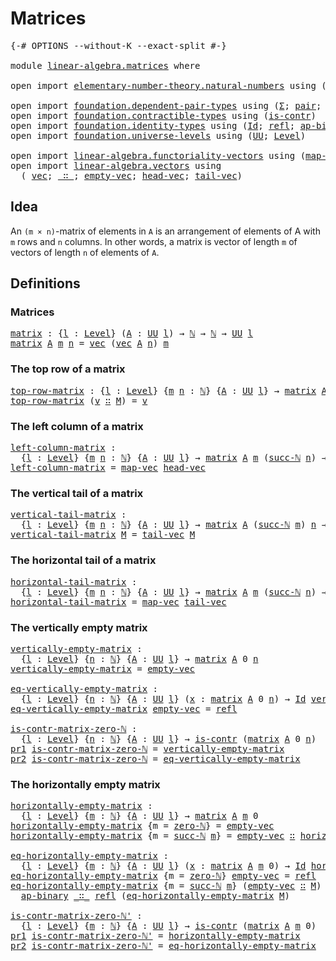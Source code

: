 # Matrices

<pre class="Agda"><a id="21" class="Symbol">{-#</a> <a id="25" class="Keyword">OPTIONS</a> <a id="33" class="Pragma">--without-K</a> <a id="45" class="Pragma">--exact-split</a> <a id="59" class="Symbol">#-}</a>

<a id="64" class="Keyword">module</a> <a id="71" href="linear-algebra.matrices.html" class="Module">linear-algebra.matrices</a> <a id="95" class="Keyword">where</a>

<a id="102" class="Keyword">open</a> <a id="107" class="Keyword">import</a> <a id="114" href="elementary-number-theory.natural-numbers.html" class="Module">elementary-number-theory.natural-numbers</a> <a id="155" class="Keyword">using</a> <a id="161" class="Symbol">(</a><a id="162" href="elementary-number-theory.natural-numbers.html#1444" class="Datatype">ℕ</a><a id="163" class="Symbol">;</a> <a id="165" href="elementary-number-theory.natural-numbers.html#1465" class="InductiveConstructor">zero-ℕ</a><a id="171" class="Symbol">;</a> <a id="173" href="elementary-number-theory.natural-numbers.html#1478" class="InductiveConstructor">succ-ℕ</a><a id="179" class="Symbol">)</a>

<a id="182" class="Keyword">open</a> <a id="187" class="Keyword">import</a> <a id="194" href="foundation.dependent-pair-types.html" class="Module">foundation.dependent-pair-types</a> <a id="226" class="Keyword">using</a> <a id="232" class="Symbol">(</a><a id="233" href="foundation-core.dependent-pair-types.html#502" class="Record">Σ</a><a id="234" class="Symbol">;</a> <a id="236" href="foundation-core.dependent-pair-types.html#575" class="InductiveConstructor">pair</a><a id="240" class="Symbol">;</a> <a id="242" href="foundation-core.dependent-pair-types.html#592" class="Field">pr1</a><a id="245" class="Symbol">;</a> <a id="247" href="foundation-core.dependent-pair-types.html#604" class="Field">pr2</a><a id="250" class="Symbol">)</a>
<a id="252" class="Keyword">open</a> <a id="257" class="Keyword">import</a> <a id="264" href="foundation.contractible-types.html" class="Module">foundation.contractible-types</a> <a id="294" class="Keyword">using</a> <a id="300" class="Symbol">(</a><a id="301" href="foundation-core.contractible-types.html#992" class="Function">is-contr</a><a id="309" class="Symbol">)</a>
<a id="311" class="Keyword">open</a> <a id="316" class="Keyword">import</a> <a id="323" href="foundation.identity-types.html" class="Module">foundation.identity-types</a> <a id="349" class="Keyword">using</a> <a id="355" class="Symbol">(</a><a id="356" href="foundation-core.identity-types.html#1754" class="Datatype">Id</a><a id="358" class="Symbol">;</a> <a id="360" href="foundation-core.identity-types.html#1807" class="InductiveConstructor">refl</a><a id="364" class="Symbol">;</a> <a id="366" href="foundation-core.identity-types.html#7516" class="Function">ap-binary</a><a id="375" class="Symbol">)</a>
<a id="377" class="Keyword">open</a> <a id="382" class="Keyword">import</a> <a id="389" href="foundation.universe-levels.html" class="Module">foundation.universe-levels</a> <a id="416" class="Keyword">using</a> <a id="422" class="Symbol">(</a><a id="423" href="foundation-core.universe-levels.html#222" class="Primitive">UU</a><a id="425" class="Symbol">;</a> <a id="427" href="Agda.Primitive.html#597" class="Postulate">Level</a><a id="432" class="Symbol">)</a>

<a id="435" class="Keyword">open</a> <a id="440" class="Keyword">import</a> <a id="447" href="linear-algebra.functoriality-vectors.html" class="Module">linear-algebra.functoriality-vectors</a> <a id="484" class="Keyword">using</a> <a id="490" class="Symbol">(</a><a id="491" href="linear-algebra.functoriality-vectors.html#572" class="Function">map-vec</a><a id="498" class="Symbol">)</a>
<a id="500" class="Keyword">open</a> <a id="505" class="Keyword">import</a> <a id="512" href="linear-algebra.vectors.html" class="Module">linear-algebra.vectors</a> <a id="535" class="Keyword">using</a>
  <a id="543" class="Symbol">(</a> <a id="545" href="linear-algebra.vectors.html#472" class="Datatype">vec</a><a id="548" class="Symbol">;</a> <a id="550" href="linear-algebra.vectors.html#545" class="InductiveConstructor Operator">_∷_</a><a id="553" class="Symbol">;</a> <a id="555" href="linear-algebra.vectors.html#518" class="InductiveConstructor">empty-vec</a><a id="564" class="Symbol">;</a> <a id="566" href="linear-algebra.vectors.html#591" class="Function">head-vec</a><a id="574" class="Symbol">;</a> <a id="576" href="linear-algebra.vectors.html#678" class="Function">tail-vec</a><a id="584" class="Symbol">)</a>
</pre>
## Idea

An `(m × n)`-matrix of elements in `A` is an arrangement of elements of A with `m` rows and `n` columns. In other words, a matrix is vector of length `m` of vectors of length `n` of elements of `A`.

##  Definitions

### Matrices

<pre class="Agda"><a id="matrix"></a><a id="839" href="linear-algebra.matrices.html#839" class="Function">matrix</a> <a id="846" class="Symbol">:</a> <a id="848" class="Symbol">{</a><a id="849" href="linear-algebra.matrices.html#849" class="Bound">l</a> <a id="851" class="Symbol">:</a> <a id="853" href="Agda.Primitive.html#597" class="Postulate">Level</a><a id="858" class="Symbol">}</a> <a id="860" class="Symbol">(</a><a id="861" href="linear-algebra.matrices.html#861" class="Bound">A</a> <a id="863" class="Symbol">:</a> <a id="865" href="foundation-core.universe-levels.html#222" class="Primitive">UU</a> <a id="868" href="linear-algebra.matrices.html#849" class="Bound">l</a><a id="869" class="Symbol">)</a> <a id="871" class="Symbol">→</a> <a id="873" href="elementary-number-theory.natural-numbers.html#1444" class="Datatype">ℕ</a> <a id="875" class="Symbol">→</a> <a id="877" href="elementary-number-theory.natural-numbers.html#1444" class="Datatype">ℕ</a> <a id="879" class="Symbol">→</a> <a id="881" href="foundation-core.universe-levels.html#222" class="Primitive">UU</a> <a id="884" href="linear-algebra.matrices.html#849" class="Bound">l</a>
<a id="886" href="linear-algebra.matrices.html#839" class="Function">matrix</a> <a id="893" href="linear-algebra.matrices.html#893" class="Bound">A</a> <a id="895" href="linear-algebra.matrices.html#895" class="Bound">m</a> <a id="897" href="linear-algebra.matrices.html#897" class="Bound">n</a> <a id="899" class="Symbol">=</a> <a id="901" href="linear-algebra.vectors.html#472" class="Datatype">vec</a> <a id="905" class="Symbol">(</a><a id="906" href="linear-algebra.vectors.html#472" class="Datatype">vec</a> <a id="910" href="linear-algebra.matrices.html#893" class="Bound">A</a> <a id="912" href="linear-algebra.matrices.html#897" class="Bound">n</a><a id="913" class="Symbol">)</a> <a id="915" href="linear-algebra.matrices.html#895" class="Bound">m</a>
</pre>
### The top row of a matrix

<pre class="Agda"><a id="top-row-matrix"></a><a id="959" href="linear-algebra.matrices.html#959" class="Function">top-row-matrix</a> <a id="974" class="Symbol">:</a> <a id="976" class="Symbol">{</a><a id="977" href="linear-algebra.matrices.html#977" class="Bound">l</a> <a id="979" class="Symbol">:</a> <a id="981" href="Agda.Primitive.html#597" class="Postulate">Level</a><a id="986" class="Symbol">}</a> <a id="988" class="Symbol">{</a><a id="989" href="linear-algebra.matrices.html#989" class="Bound">m</a> <a id="991" href="linear-algebra.matrices.html#991" class="Bound">n</a> <a id="993" class="Symbol">:</a> <a id="995" href="elementary-number-theory.natural-numbers.html#1444" class="Datatype">ℕ</a><a id="996" class="Symbol">}</a> <a id="998" class="Symbol">{</a><a id="999" href="linear-algebra.matrices.html#999" class="Bound">A</a> <a id="1001" class="Symbol">:</a> <a id="1003" href="foundation-core.universe-levels.html#222" class="Primitive">UU</a> <a id="1006" href="linear-algebra.matrices.html#977" class="Bound">l</a><a id="1007" class="Symbol">}</a> <a id="1009" class="Symbol">→</a> <a id="1011" href="linear-algebra.matrices.html#839" class="Function">matrix</a> <a id="1018" href="linear-algebra.matrices.html#999" class="Bound">A</a> <a id="1020" class="Symbol">(</a><a id="1021" href="elementary-number-theory.natural-numbers.html#1478" class="InductiveConstructor">succ-ℕ</a> <a id="1028" href="linear-algebra.matrices.html#989" class="Bound">m</a><a id="1029" class="Symbol">)</a> <a id="1031" href="linear-algebra.matrices.html#991" class="Bound">n</a> <a id="1033" class="Symbol">→</a> <a id="1035" href="linear-algebra.vectors.html#472" class="Datatype">vec</a> <a id="1039" href="linear-algebra.matrices.html#999" class="Bound">A</a> <a id="1041" href="linear-algebra.matrices.html#991" class="Bound">n</a>
<a id="1043" href="linear-algebra.matrices.html#959" class="Function">top-row-matrix</a> <a id="1058" class="Symbol">(</a><a id="1059" href="linear-algebra.matrices.html#1059" class="Bound">v</a> <a id="1061" href="linear-algebra.vectors.html#545" class="InductiveConstructor Operator">∷</a> <a id="1063" href="linear-algebra.matrices.html#1063" class="Bound">M</a><a id="1064" class="Symbol">)</a> <a id="1066" class="Symbol">=</a> <a id="1068" href="linear-algebra.matrices.html#1059" class="Bound">v</a>
</pre>
### The left column of a matrix

<pre class="Agda"><a id="left-column-matrix"></a><a id="1116" href="linear-algebra.matrices.html#1116" class="Function">left-column-matrix</a> <a id="1135" class="Symbol">:</a>
  <a id="1139" class="Symbol">{</a><a id="1140" href="linear-algebra.matrices.html#1140" class="Bound">l</a> <a id="1142" class="Symbol">:</a> <a id="1144" href="Agda.Primitive.html#597" class="Postulate">Level</a><a id="1149" class="Symbol">}</a> <a id="1151" class="Symbol">{</a><a id="1152" href="linear-algebra.matrices.html#1152" class="Bound">m</a> <a id="1154" href="linear-algebra.matrices.html#1154" class="Bound">n</a> <a id="1156" class="Symbol">:</a> <a id="1158" href="elementary-number-theory.natural-numbers.html#1444" class="Datatype">ℕ</a><a id="1159" class="Symbol">}</a> <a id="1161" class="Symbol">{</a><a id="1162" href="linear-algebra.matrices.html#1162" class="Bound">A</a> <a id="1164" class="Symbol">:</a> <a id="1166" href="foundation-core.universe-levels.html#222" class="Primitive">UU</a> <a id="1169" href="linear-algebra.matrices.html#1140" class="Bound">l</a><a id="1170" class="Symbol">}</a> <a id="1172" class="Symbol">→</a> <a id="1174" href="linear-algebra.matrices.html#839" class="Function">matrix</a> <a id="1181" href="linear-algebra.matrices.html#1162" class="Bound">A</a> <a id="1183" href="linear-algebra.matrices.html#1152" class="Bound">m</a> <a id="1185" class="Symbol">(</a><a id="1186" href="elementary-number-theory.natural-numbers.html#1478" class="InductiveConstructor">succ-ℕ</a> <a id="1193" href="linear-algebra.matrices.html#1154" class="Bound">n</a><a id="1194" class="Symbol">)</a> <a id="1196" class="Symbol">→</a> <a id="1198" href="linear-algebra.vectors.html#472" class="Datatype">vec</a> <a id="1202" href="linear-algebra.matrices.html#1162" class="Bound">A</a> <a id="1204" href="linear-algebra.matrices.html#1152" class="Bound">m</a>
<a id="1206" href="linear-algebra.matrices.html#1116" class="Function">left-column-matrix</a> <a id="1225" class="Symbol">=</a> <a id="1227" href="linear-algebra.functoriality-vectors.html#572" class="Function">map-vec</a> <a id="1235" href="linear-algebra.vectors.html#591" class="Function">head-vec</a>
</pre>
### The vertical tail of a matrix

<pre class="Agda"><a id="vertical-tail-matrix"></a><a id="1292" href="linear-algebra.matrices.html#1292" class="Function">vertical-tail-matrix</a> <a id="1313" class="Symbol">:</a>
  <a id="1317" class="Symbol">{</a><a id="1318" href="linear-algebra.matrices.html#1318" class="Bound">l</a> <a id="1320" class="Symbol">:</a> <a id="1322" href="Agda.Primitive.html#597" class="Postulate">Level</a><a id="1327" class="Symbol">}</a> <a id="1329" class="Symbol">{</a><a id="1330" href="linear-algebra.matrices.html#1330" class="Bound">m</a> <a id="1332" href="linear-algebra.matrices.html#1332" class="Bound">n</a> <a id="1334" class="Symbol">:</a> <a id="1336" href="elementary-number-theory.natural-numbers.html#1444" class="Datatype">ℕ</a><a id="1337" class="Symbol">}</a> <a id="1339" class="Symbol">{</a><a id="1340" href="linear-algebra.matrices.html#1340" class="Bound">A</a> <a id="1342" class="Symbol">:</a> <a id="1344" href="foundation-core.universe-levels.html#222" class="Primitive">UU</a> <a id="1347" href="linear-algebra.matrices.html#1318" class="Bound">l</a><a id="1348" class="Symbol">}</a> <a id="1350" class="Symbol">→</a> <a id="1352" href="linear-algebra.matrices.html#839" class="Function">matrix</a> <a id="1359" href="linear-algebra.matrices.html#1340" class="Bound">A</a> <a id="1361" class="Symbol">(</a><a id="1362" href="elementary-number-theory.natural-numbers.html#1478" class="InductiveConstructor">succ-ℕ</a> <a id="1369" href="linear-algebra.matrices.html#1330" class="Bound">m</a><a id="1370" class="Symbol">)</a> <a id="1372" href="linear-algebra.matrices.html#1332" class="Bound">n</a> <a id="1374" class="Symbol">→</a> <a id="1376" href="linear-algebra.matrices.html#839" class="Function">matrix</a> <a id="1383" href="linear-algebra.matrices.html#1340" class="Bound">A</a> <a id="1385" href="linear-algebra.matrices.html#1330" class="Bound">m</a> <a id="1387" href="linear-algebra.matrices.html#1332" class="Bound">n</a>
<a id="1389" href="linear-algebra.matrices.html#1292" class="Function">vertical-tail-matrix</a> <a id="1410" href="linear-algebra.matrices.html#1410" class="Bound">M</a> <a id="1412" class="Symbol">=</a> <a id="1414" href="linear-algebra.vectors.html#678" class="Function">tail-vec</a> <a id="1423" href="linear-algebra.matrices.html#1410" class="Bound">M</a>
</pre>
### The horizontal tail of a matrix

<pre class="Agda"><a id="horizontal-tail-matrix"></a><a id="1475" href="linear-algebra.matrices.html#1475" class="Function">horizontal-tail-matrix</a> <a id="1498" class="Symbol">:</a>
  <a id="1502" class="Symbol">{</a><a id="1503" href="linear-algebra.matrices.html#1503" class="Bound">l</a> <a id="1505" class="Symbol">:</a> <a id="1507" href="Agda.Primitive.html#597" class="Postulate">Level</a><a id="1512" class="Symbol">}</a> <a id="1514" class="Symbol">{</a><a id="1515" href="linear-algebra.matrices.html#1515" class="Bound">m</a> <a id="1517" href="linear-algebra.matrices.html#1517" class="Bound">n</a> <a id="1519" class="Symbol">:</a> <a id="1521" href="elementary-number-theory.natural-numbers.html#1444" class="Datatype">ℕ</a><a id="1522" class="Symbol">}</a> <a id="1524" class="Symbol">{</a><a id="1525" href="linear-algebra.matrices.html#1525" class="Bound">A</a> <a id="1527" class="Symbol">:</a> <a id="1529" href="foundation-core.universe-levels.html#222" class="Primitive">UU</a> <a id="1532" href="linear-algebra.matrices.html#1503" class="Bound">l</a><a id="1533" class="Symbol">}</a> <a id="1535" class="Symbol">→</a> <a id="1537" href="linear-algebra.matrices.html#839" class="Function">matrix</a> <a id="1544" href="linear-algebra.matrices.html#1525" class="Bound">A</a> <a id="1546" href="linear-algebra.matrices.html#1515" class="Bound">m</a> <a id="1548" class="Symbol">(</a><a id="1549" href="elementary-number-theory.natural-numbers.html#1478" class="InductiveConstructor">succ-ℕ</a> <a id="1556" href="linear-algebra.matrices.html#1517" class="Bound">n</a><a id="1557" class="Symbol">)</a> <a id="1559" class="Symbol">→</a> <a id="1561" href="linear-algebra.matrices.html#839" class="Function">matrix</a> <a id="1568" href="linear-algebra.matrices.html#1525" class="Bound">A</a> <a id="1570" href="linear-algebra.matrices.html#1515" class="Bound">m</a> <a id="1572" href="linear-algebra.matrices.html#1517" class="Bound">n</a>
<a id="1574" href="linear-algebra.matrices.html#1475" class="Function">horizontal-tail-matrix</a> <a id="1597" class="Symbol">=</a> <a id="1599" href="linear-algebra.functoriality-vectors.html#572" class="Function">map-vec</a> <a id="1607" href="linear-algebra.vectors.html#678" class="Function">tail-vec</a>
</pre>
### The vertically empty matrix

<pre class="Agda"><a id="vertically-empty-matrix"></a><a id="1662" href="linear-algebra.matrices.html#1662" class="Function">vertically-empty-matrix</a> <a id="1686" class="Symbol">:</a>
  <a id="1690" class="Symbol">{</a><a id="1691" href="linear-algebra.matrices.html#1691" class="Bound">l</a> <a id="1693" class="Symbol">:</a> <a id="1695" href="Agda.Primitive.html#597" class="Postulate">Level</a><a id="1700" class="Symbol">}</a> <a id="1702" class="Symbol">{</a><a id="1703" href="linear-algebra.matrices.html#1703" class="Bound">n</a> <a id="1705" class="Symbol">:</a> <a id="1707" href="elementary-number-theory.natural-numbers.html#1444" class="Datatype">ℕ</a><a id="1708" class="Symbol">}</a> <a id="1710" class="Symbol">{</a><a id="1711" href="linear-algebra.matrices.html#1711" class="Bound">A</a> <a id="1713" class="Symbol">:</a> <a id="1715" href="foundation-core.universe-levels.html#222" class="Primitive">UU</a> <a id="1718" href="linear-algebra.matrices.html#1691" class="Bound">l</a><a id="1719" class="Symbol">}</a> <a id="1721" class="Symbol">→</a> <a id="1723" href="linear-algebra.matrices.html#839" class="Function">matrix</a> <a id="1730" href="linear-algebra.matrices.html#1711" class="Bound">A</a> <a id="1732" class="Number">0</a> <a id="1734" href="linear-algebra.matrices.html#1703" class="Bound">n</a>
<a id="1736" href="linear-algebra.matrices.html#1662" class="Function">vertically-empty-matrix</a> <a id="1760" class="Symbol">=</a> <a id="1762" href="linear-algebra.vectors.html#518" class="InductiveConstructor">empty-vec</a>

<a id="eq-vertically-empty-matrix"></a><a id="1773" href="linear-algebra.matrices.html#1773" class="Function">eq-vertically-empty-matrix</a> <a id="1800" class="Symbol">:</a>
  <a id="1804" class="Symbol">{</a><a id="1805" href="linear-algebra.matrices.html#1805" class="Bound">l</a> <a id="1807" class="Symbol">:</a> <a id="1809" href="Agda.Primitive.html#597" class="Postulate">Level</a><a id="1814" class="Symbol">}</a> <a id="1816" class="Symbol">{</a><a id="1817" href="linear-algebra.matrices.html#1817" class="Bound">n</a> <a id="1819" class="Symbol">:</a> <a id="1821" href="elementary-number-theory.natural-numbers.html#1444" class="Datatype">ℕ</a><a id="1822" class="Symbol">}</a> <a id="1824" class="Symbol">{</a><a id="1825" href="linear-algebra.matrices.html#1825" class="Bound">A</a> <a id="1827" class="Symbol">:</a> <a id="1829" href="foundation-core.universe-levels.html#222" class="Primitive">UU</a> <a id="1832" href="linear-algebra.matrices.html#1805" class="Bound">l</a><a id="1833" class="Symbol">}</a> <a id="1835" class="Symbol">(</a><a id="1836" href="linear-algebra.matrices.html#1836" class="Bound">x</a> <a id="1838" class="Symbol">:</a> <a id="1840" href="linear-algebra.matrices.html#839" class="Function">matrix</a> <a id="1847" href="linear-algebra.matrices.html#1825" class="Bound">A</a> <a id="1849" class="Number">0</a> <a id="1851" href="linear-algebra.matrices.html#1817" class="Bound">n</a><a id="1852" class="Symbol">)</a> <a id="1854" class="Symbol">→</a> <a id="1856" href="foundation-core.identity-types.html#1754" class="Datatype">Id</a> <a id="1859" href="linear-algebra.matrices.html#1662" class="Function">vertically-empty-matrix</a> <a id="1883" href="linear-algebra.matrices.html#1836" class="Bound">x</a>
<a id="1885" href="linear-algebra.matrices.html#1773" class="Function">eq-vertically-empty-matrix</a> <a id="1912" href="linear-algebra.vectors.html#518" class="InductiveConstructor">empty-vec</a> <a id="1922" class="Symbol">=</a> <a id="1924" href="foundation-core.identity-types.html#1807" class="InductiveConstructor">refl</a>

<a id="is-contr-matrix-zero-ℕ"></a><a id="1930" href="linear-algebra.matrices.html#1930" class="Function">is-contr-matrix-zero-ℕ</a> <a id="1953" class="Symbol">:</a>
  <a id="1957" class="Symbol">{</a><a id="1958" href="linear-algebra.matrices.html#1958" class="Bound">l</a> <a id="1960" class="Symbol">:</a> <a id="1962" href="Agda.Primitive.html#597" class="Postulate">Level</a><a id="1967" class="Symbol">}</a> <a id="1969" class="Symbol">{</a><a id="1970" href="linear-algebra.matrices.html#1970" class="Bound">n</a> <a id="1972" class="Symbol">:</a> <a id="1974" href="elementary-number-theory.natural-numbers.html#1444" class="Datatype">ℕ</a><a id="1975" class="Symbol">}</a> <a id="1977" class="Symbol">{</a><a id="1978" href="linear-algebra.matrices.html#1978" class="Bound">A</a> <a id="1980" class="Symbol">:</a> <a id="1982" href="foundation-core.universe-levels.html#222" class="Primitive">UU</a> <a id="1985" href="linear-algebra.matrices.html#1958" class="Bound">l</a><a id="1986" class="Symbol">}</a> <a id="1988" class="Symbol">→</a> <a id="1990" href="foundation-core.contractible-types.html#992" class="Function">is-contr</a> <a id="1999" class="Symbol">(</a><a id="2000" href="linear-algebra.matrices.html#839" class="Function">matrix</a> <a id="2007" href="linear-algebra.matrices.html#1978" class="Bound">A</a> <a id="2009" class="Number">0</a> <a id="2011" href="linear-algebra.matrices.html#1970" class="Bound">n</a><a id="2012" class="Symbol">)</a>
<a id="2014" href="foundation-core.dependent-pair-types.html#592" class="Field">pr1</a> <a id="2018" href="linear-algebra.matrices.html#1930" class="Function">is-contr-matrix-zero-ℕ</a> <a id="2041" class="Symbol">=</a> <a id="2043" href="linear-algebra.matrices.html#1662" class="Function">vertically-empty-matrix</a>
<a id="2067" href="foundation-core.dependent-pair-types.html#604" class="Field">pr2</a> <a id="2071" href="linear-algebra.matrices.html#1930" class="Function">is-contr-matrix-zero-ℕ</a> <a id="2094" class="Symbol">=</a> <a id="2096" href="linear-algebra.matrices.html#1773" class="Function">eq-vertically-empty-matrix</a>
</pre>
### The horizontally empty matrix

<pre class="Agda"><a id="horizontally-empty-matrix"></a><a id="2171" href="linear-algebra.matrices.html#2171" class="Function">horizontally-empty-matrix</a> <a id="2197" class="Symbol">:</a>
  <a id="2201" class="Symbol">{</a><a id="2202" href="linear-algebra.matrices.html#2202" class="Bound">l</a> <a id="2204" class="Symbol">:</a> <a id="2206" href="Agda.Primitive.html#597" class="Postulate">Level</a><a id="2211" class="Symbol">}</a> <a id="2213" class="Symbol">{</a><a id="2214" href="linear-algebra.matrices.html#2214" class="Bound">m</a> <a id="2216" class="Symbol">:</a> <a id="2218" href="elementary-number-theory.natural-numbers.html#1444" class="Datatype">ℕ</a><a id="2219" class="Symbol">}</a> <a id="2221" class="Symbol">{</a><a id="2222" href="linear-algebra.matrices.html#2222" class="Bound">A</a> <a id="2224" class="Symbol">:</a> <a id="2226" href="foundation-core.universe-levels.html#222" class="Primitive">UU</a> <a id="2229" href="linear-algebra.matrices.html#2202" class="Bound">l</a><a id="2230" class="Symbol">}</a> <a id="2232" class="Symbol">→</a> <a id="2234" href="linear-algebra.matrices.html#839" class="Function">matrix</a> <a id="2241" href="linear-algebra.matrices.html#2222" class="Bound">A</a> <a id="2243" href="linear-algebra.matrices.html#2214" class="Bound">m</a> <a id="2245" class="Number">0</a>
<a id="2247" href="linear-algebra.matrices.html#2171" class="Function">horizontally-empty-matrix</a> <a id="2273" class="Symbol">{</a><a id="2274" class="Argument">m</a> <a id="2276" class="Symbol">=</a> <a id="2278" href="elementary-number-theory.natural-numbers.html#1465" class="InductiveConstructor">zero-ℕ</a><a id="2284" class="Symbol">}</a> <a id="2286" class="Symbol">=</a> <a id="2288" href="linear-algebra.vectors.html#518" class="InductiveConstructor">empty-vec</a>
<a id="2298" href="linear-algebra.matrices.html#2171" class="Function">horizontally-empty-matrix</a> <a id="2324" class="Symbol">{</a><a id="2325" class="Argument">m</a> <a id="2327" class="Symbol">=</a> <a id="2329" href="elementary-number-theory.natural-numbers.html#1478" class="InductiveConstructor">succ-ℕ</a> <a id="2336" href="linear-algebra.matrices.html#2336" class="Bound">m</a><a id="2337" class="Symbol">}</a> <a id="2339" class="Symbol">=</a> <a id="2341" href="linear-algebra.vectors.html#518" class="InductiveConstructor">empty-vec</a> <a id="2351" href="linear-algebra.vectors.html#545" class="InductiveConstructor Operator">∷</a> <a id="2353" href="linear-algebra.matrices.html#2171" class="Function">horizontally-empty-matrix</a>

<a id="eq-horizontally-empty-matrix"></a><a id="2380" href="linear-algebra.matrices.html#2380" class="Function">eq-horizontally-empty-matrix</a> <a id="2409" class="Symbol">:</a>
  <a id="2413" class="Symbol">{</a><a id="2414" href="linear-algebra.matrices.html#2414" class="Bound">l</a> <a id="2416" class="Symbol">:</a> <a id="2418" href="Agda.Primitive.html#597" class="Postulate">Level</a><a id="2423" class="Symbol">}</a> <a id="2425" class="Symbol">{</a><a id="2426" href="linear-algebra.matrices.html#2426" class="Bound">m</a> <a id="2428" class="Symbol">:</a> <a id="2430" href="elementary-number-theory.natural-numbers.html#1444" class="Datatype">ℕ</a><a id="2431" class="Symbol">}</a> <a id="2433" class="Symbol">{</a><a id="2434" href="linear-algebra.matrices.html#2434" class="Bound">A</a> <a id="2436" class="Symbol">:</a> <a id="2438" href="foundation-core.universe-levels.html#222" class="Primitive">UU</a> <a id="2441" href="linear-algebra.matrices.html#2414" class="Bound">l</a><a id="2442" class="Symbol">}</a> <a id="2444" class="Symbol">(</a><a id="2445" href="linear-algebra.matrices.html#2445" class="Bound">x</a> <a id="2447" class="Symbol">:</a> <a id="2449" href="linear-algebra.matrices.html#839" class="Function">matrix</a> <a id="2456" href="linear-algebra.matrices.html#2434" class="Bound">A</a> <a id="2458" href="linear-algebra.matrices.html#2426" class="Bound">m</a> <a id="2460" class="Number">0</a><a id="2461" class="Symbol">)</a> <a id="2463" class="Symbol">→</a> <a id="2465" href="foundation-core.identity-types.html#1754" class="Datatype">Id</a> <a id="2468" href="linear-algebra.matrices.html#2171" class="Function">horizontally-empty-matrix</a> <a id="2494" href="linear-algebra.matrices.html#2445" class="Bound">x</a>
<a id="2496" href="linear-algebra.matrices.html#2380" class="Function">eq-horizontally-empty-matrix</a> <a id="2525" class="Symbol">{</a><a id="2526" class="Argument">m</a> <a id="2528" class="Symbol">=</a> <a id="2530" href="elementary-number-theory.natural-numbers.html#1465" class="InductiveConstructor">zero-ℕ</a><a id="2536" class="Symbol">}</a> <a id="2538" href="linear-algebra.vectors.html#518" class="InductiveConstructor">empty-vec</a> <a id="2548" class="Symbol">=</a> <a id="2550" href="foundation-core.identity-types.html#1807" class="InductiveConstructor">refl</a>
<a id="2555" href="linear-algebra.matrices.html#2380" class="Function">eq-horizontally-empty-matrix</a> <a id="2584" class="Symbol">{</a><a id="2585" class="Argument">m</a> <a id="2587" class="Symbol">=</a> <a id="2589" href="elementary-number-theory.natural-numbers.html#1478" class="InductiveConstructor">succ-ℕ</a> <a id="2596" href="linear-algebra.matrices.html#2596" class="Bound">m</a><a id="2597" class="Symbol">}</a> <a id="2599" class="Symbol">(</a><a id="2600" href="linear-algebra.vectors.html#518" class="InductiveConstructor">empty-vec</a> <a id="2610" href="linear-algebra.vectors.html#545" class="InductiveConstructor Operator">∷</a> <a id="2612" href="linear-algebra.matrices.html#2612" class="Bound">M</a><a id="2613" class="Symbol">)</a> <a id="2615" class="Symbol">=</a>
  <a id="2619" href="foundation-core.identity-types.html#7516" class="Function">ap-binary</a> <a id="2629" href="linear-algebra.vectors.html#545" class="InductiveConstructor Operator">_∷_</a> <a id="2633" href="foundation-core.identity-types.html#1807" class="InductiveConstructor">refl</a> <a id="2638" class="Symbol">(</a><a id="2639" href="linear-algebra.matrices.html#2380" class="Function">eq-horizontally-empty-matrix</a> <a id="2668" href="linear-algebra.matrices.html#2612" class="Bound">M</a><a id="2669" class="Symbol">)</a>

<a id="is-contr-matrix-zero-ℕ&#39;"></a><a id="2672" href="linear-algebra.matrices.html#2672" class="Function">is-contr-matrix-zero-ℕ&#39;</a> <a id="2696" class="Symbol">:</a>
  <a id="2700" class="Symbol">{</a><a id="2701" href="linear-algebra.matrices.html#2701" class="Bound">l</a> <a id="2703" class="Symbol">:</a> <a id="2705" href="Agda.Primitive.html#597" class="Postulate">Level</a><a id="2710" class="Symbol">}</a> <a id="2712" class="Symbol">{</a><a id="2713" href="linear-algebra.matrices.html#2713" class="Bound">m</a> <a id="2715" class="Symbol">:</a> <a id="2717" href="elementary-number-theory.natural-numbers.html#1444" class="Datatype">ℕ</a><a id="2718" class="Symbol">}</a> <a id="2720" class="Symbol">{</a><a id="2721" href="linear-algebra.matrices.html#2721" class="Bound">A</a> <a id="2723" class="Symbol">:</a> <a id="2725" href="foundation-core.universe-levels.html#222" class="Primitive">UU</a> <a id="2728" href="linear-algebra.matrices.html#2701" class="Bound">l</a><a id="2729" class="Symbol">}</a> <a id="2731" class="Symbol">→</a> <a id="2733" href="foundation-core.contractible-types.html#992" class="Function">is-contr</a> <a id="2742" class="Symbol">(</a><a id="2743" href="linear-algebra.matrices.html#839" class="Function">matrix</a> <a id="2750" href="linear-algebra.matrices.html#2721" class="Bound">A</a> <a id="2752" href="linear-algebra.matrices.html#2713" class="Bound">m</a> <a id="2754" class="Number">0</a><a id="2755" class="Symbol">)</a>
<a id="2757" href="foundation-core.dependent-pair-types.html#592" class="Field">pr1</a> <a id="2761" href="linear-algebra.matrices.html#2672" class="Function">is-contr-matrix-zero-ℕ&#39;</a> <a id="2785" class="Symbol">=</a> <a id="2787" href="linear-algebra.matrices.html#2171" class="Function">horizontally-empty-matrix</a>
<a id="2813" href="foundation-core.dependent-pair-types.html#604" class="Field">pr2</a> <a id="2817" href="linear-algebra.matrices.html#2672" class="Function">is-contr-matrix-zero-ℕ&#39;</a> <a id="2841" class="Symbol">=</a> <a id="2843" href="linear-algebra.matrices.html#2380" class="Function">eq-horizontally-empty-matrix</a>
</pre>